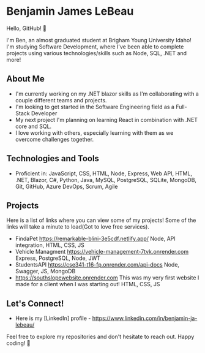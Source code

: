 # Benjamin James LeBeau

Hello, GitHub! 👋

I'm Ben, an almost graduated student at Brigham Young University Idaho! I'm studying Software Development, where I've been able to complete projects using various technologies/skills such as Node, SQL, .NET and more!

## About Me

- I'm currently working on my .NET blazor skills as I'm collaborating with a couple different teams and projects.
- I'm looking to get started in the Software Engineering field as a Full-Stack Developer
- My next project I'm planning on learning React in combination with .NET core and SQL.
- I love working with others, especially learning with them as we overcome challenges together.

## Technologies and Tools

- Proficient in: JavaScript, CSS, HTML, Node, Express, Web API, HTML, .NET, Blazor, C#, Python, Java, MySQL, PostgreSQL, SQLite, MongoDB, Git, GitHub, Azure DevOps, Scrum, Agile

## Projects
Here is a list of links where you can view some of my projects! Some of the links will take a minute to load(Got to love free services).
- FindaPet https://remarkable-blini-3e5cdf.netlify.app/ Node, API integration, HTML, CSS, JS
- Vehicle Managment https://vehicle-management-7tvk.onrender.com Express, PostgreSQL, Node, JWT
- StudentsAPI https://cse341-t16-fp.onrender.com/api-docs Node, Swagger, JS, MongoDB
- https://southslopewebsite.onrender.com This was my very first website I made for a client when I was starting out! HTML, CSS, JS

## Let's Connect!

- Here is my [LinkedIn] profile - https://www.linkedin.com/in/benjamin-ja-lebeau/

Feel free to explore my repositories and don't hesitate to reach out. Happy coding! 🚀
